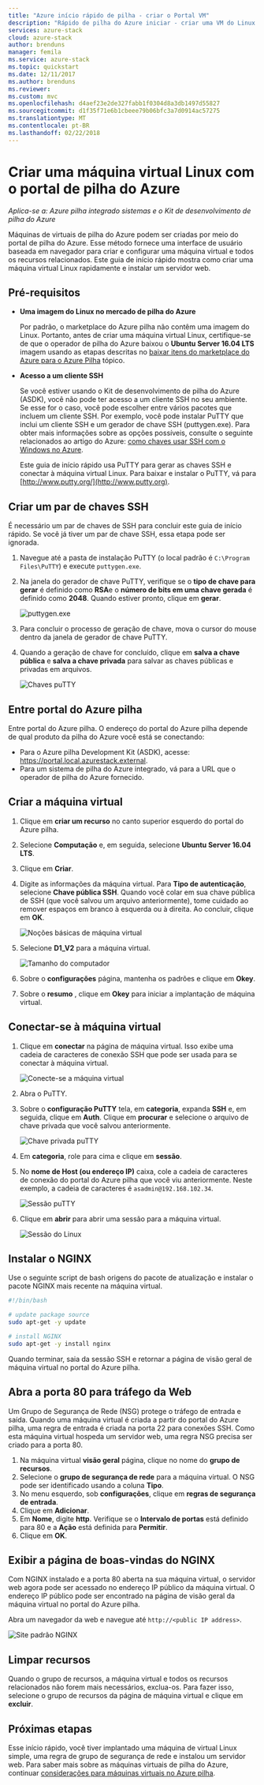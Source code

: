 ```yaml
---
title: "Azure início rápido de pilha - criar o Portal VM"
description: "Rápido de pilha do Azure iniciar - criar uma VM do Linux usando o portal"
services: azure-stack
cloud: azure-stack
author: brenduns
manager: femila
ms.service: azure-stack
ms.topic: quickstart
ms.date: 12/11/2017
ms.author: brenduns
ms.reviewer: 
ms.custom: mvc
ms.openlocfilehash: d4aef23e2de327fabb1f0304d8a3db1497d55827
ms.sourcegitcommit: d1f35f71e6b1cbeee79b06bfc3a7d0914ac57275
ms.translationtype: MT
ms.contentlocale: pt-BR
ms.lasthandoff: 02/22/2018
---
```

# <a name="create-a-linux-virtual-machine-with-the-azure-stack-portal"></a>Criar uma máquina virtual Linux com o portal de pilha do Azure

*Aplica-se a: Azure pilha integrado sistemas e o Kit de desenvolvimento de pilha do Azure*

Máquinas de virtuais de pilha do Azure podem ser criadas por meio do portal de pilha do Azure. Esse método fornece uma interface de usuário baseada em navegador para criar e configurar uma máquina virtual e todos os recursos relacionados. Este guia de início rápido mostra como criar uma máquina virtual Linux rapidamente e instalar um servidor web.

## <a name="prerequisites"></a>Pré-requisitos

* **Uma imagem do Linux no mercado de pilha do Azure**

   Por padrão, o marketplace do Azure pilha não contêm uma imagem do Linux. Portanto, antes de criar uma máquina virtual Linux, certifique-se de que o operador de pilha do Azure baixou o **Ubuntu Server 16.04 LTS** imagem usando as etapas descritas no [baixar itens do marketplace do Azure para o Azure Pilha](../azure-stack-download-azure-marketplace-item.md) tópico.

* **Acesso a um cliente SSH**

   Se você estiver usando o Kit de desenvolvimento de pilha do Azure (ASDK), você não pode ter acesso a um cliente SSH no seu ambiente. Se esse for o caso, você pode escolher entre vários pacotes que incluem um cliente SSH. Por exemplo, você pode instalar PuTTY que inclui um cliente SSH e um gerador de chave SSH (puttygen.exe). Para obter mais informações sobre as opções possíveis, consulte o seguinte relacionados ao artigo do Azure: [como chaves usar SSH com o Windows no Azure](https://docs.microsoft.com/azure/virtual-machines/linux/ssh-from-windows#windows-packages-and-ssh-clients).

   Este guia de início rápido usa PuTTY para gerar as chaves SSH e conectar à máquina virtual Linux. Para baixar e instalar o PuTTY, vá para [http://www.putty.org/](http://www.putty.org).

## <a name="create-an-ssh-key-pair"></a>Criar um par de chaves SSH

É necessário um par de chaves de SSH para concluir este guia de início rápido. Se você já tiver um par de chave SSH, essa etapa pode ser ignorada.

1. Navegue até a pasta de instalação PuTTY (o local padrão é ```C:\Program Files\PuTTY```) e execute ```puttygen.exe```.
2. Na janela do gerador de chave PuTTY, verifique se o **tipo de chave para gerar** é definido como **RSA**e o **número de bits em uma chave gerada** é definido como **2048**. Quando estiver pronto, clique em **gerar**.

   ![puttygen.exe](media/azure-stack-quick-linux-portal/Putty01.PNG)

3. Para concluir o processo de geração de chave, mova o cursor do mouse dentro da janela de gerador de chave PuTTY.
4. Quando a geração de chave for concluído, clique em **salva a chave pública** e **salva a chave privada** para salvar as chaves públicas e privadas em arquivos.

   ![Chaves puTTY](media/azure-stack-quick-linux-portal/Putty02.PNG)



## <a name="sign-in-to-the-azure-stack-portal"></a>Entre portal do Azure pilha

Entre portal do Azure pilha. O endereço do portal do Azure pilha depende de qual produto da pilha do Azure você está se conectando:

* Para o Azure pilha Development Kit (ASDK), acesse: https://portal.local.azurestack.external.
* Para um sistema de pilha do Azure integrado, vá para a URL que o operador de pilha do Azure fornecido.

## <a name="create-the-virtual-machine"></a>Criar a máquina virtual

1. Clique em **criar um recurso** no canto superior esquerdo do portal do Azure pilha.

2. Selecione **Computação** e, em seguida, selecione **Ubuntu Server 16.04 LTS**.
3. Clique em **Criar**.

4. Digite as informações da máquina virtual. Para **Tipo de autenticação**, selecione **Chave pública SSH**. Quando você colar em sua chave pública de SSH (que você salvou um arquivo anteriormente), tome cuidado ao remover espaços em branco à esquerda ou à direita. Ao concluir, clique em **OK**.

   ![Noções básicas de máquina virtual](media/azure-stack-quick-linux-portal/linux-01.PNG)

5. Selecione **D1_V2** para a máquina virtual.

   ![Tamanho do computador](media/azure-stack-quick-linux-portal/linux-02.PNG)

6. Sobre o **configurações** página, mantenha os padrões e clique em **Okey**.

7. Sobre o **resumo** , clique em **Okey** para iniciar a implantação de máquina virtual.


## <a name="connect-to-the-virtual-machine"></a>Conectar-se à máquina virtual

1. Clique em **conectar** na página de máquina virtual. Isso exibe uma cadeia de caracteres de conexão SSH que pode ser usada para se conectar à máquina virtual.

   ![Conecte-se a máquina virtual](media/azure-stack-quick-linux-portal/linux-03.PNG)

2. Abra o PuTTY.
3. Sobre o **configuração PuTTY** tela, em **categoria**, expanda **SSH** e, em seguida, clique em **Auth**. Clique em **procurar** e selecione o arquivo de chave privada que você salvou anteriormente.

   ![Chave privada puTTY](media/azure-stack-quick-linux-portal/Putty03.PNG)
4. Em **categoria**, role para cima e clique em **sessão**.
5. No **nome de Host (ou endereço IP)** caixa, cole a cadeia de caracteres de conexão do portal do Azure pilha que você viu anteriormente. Neste exemplo, a cadeia de caracteres é ```asadmin@192.168.102.34```.
 
   ![Sessão puTTY](media/azure-stack-quick-linux-portal/Putty04.PNG)
6. Clique em **abrir** para abrir uma sessão para a máquina virtual.

   ![Sessão do Linux](media/azure-stack-quick-linux-portal/Putty05.PNG)

## <a name="install-nginx"></a>Instalar o NGINX

Use o seguinte script de bash origens do pacote de atualização e instalar o pacote NGINX mais recente na máquina virtual. 

```bash 
#!/bin/bash

# update package source
sudo apt-get -y update

# install NGINX
sudo apt-get -y install nginx
```

Quando terminar, saia da sessão SSH e retornar a página de visão geral de máquina virtual no portal do Azure pilha.


## <a name="open-port-80-for-web-traffic"></a>Abra a porta 80 para tráfego da Web 

Um Grupo de Segurança de Rede (NSG) protege o tráfego de entrada e saída. Quando uma máquina virtual é criada a partir do portal do Azure pilha, uma regra de entrada é criada na porta 22 para conexões SSH. Como esta máquina virtual hospeda um servidor web, uma regra NSG precisa ser criado para a porta 80.

1. Na máquina virtual **visão geral** página, clique no nome do **grupo de recursos**.
2. Selecione o **grupo de segurança de rede** para a máquina virtual. O NSG pode ser identificado usando a coluna **Tipo**. 
3. No menu esquerdo, sob **configurações**, clique em **regras de segurança de entrada**.
4. Clique em **Adicionar**.
5. Em **Nome**, digite **http**. Verifique se o **Intervalo de portas** está definido para 80 e a **Ação** está definida para **Permitir**. 
6. Clique em **OK**.


## <a name="view-the-nginx-welcome-page"></a>Exibir a página de boas-vindas do NGINX

Com NGINX instalado e a porta 80 aberta na sua máquina virtual, o servidor web agora pode ser acessado no endereço IP público da máquina virtual. O endereço IP público pode ser encontrado na página de visão geral da máquina virtual no portal do Azure pilha.

Abra um navegador da web e navegue até ```http://<public IP address>```.

![Site padrão NGINX](media/azure-stack-quick-linux-portal/linux-04.PNG)


## <a name="clean-up-resources"></a>Limpar recursos

Quando o grupo de recursos, a máquina virtual e todos os recursos relacionados não forem mais necessários, exclua-os. Para fazer isso, selecione o grupo de recursos da página de máquina virtual e clique em **excluir**.

## <a name="next-steps"></a>Próximas etapas

Esse início rápido, você tiver implantado uma máquina de virtual Linux simple, uma regra de grupo de segurança de rede e instalou um servidor web. Para saber mais sobre as máquinas virtuais de pilha do Azure, continuar [considerações para máquinas virtuais no Azure pilha](azure-stack-vm-considerations.md).

